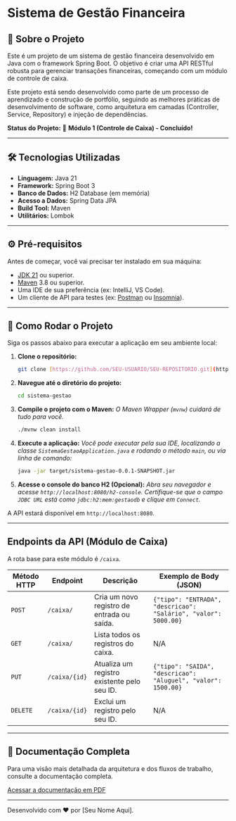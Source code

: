 # Sistema de Gestão Financeira

## 📖 Sobre o Projeto

Este é um projeto de um sistema de gestão financeira desenvolvido em Java com o framework Spring Boot. O objetivo é criar uma API RESTful robusta para gerenciar transações financeiras, começando com um módulo de controle de caixa.

Este projeto está sendo desenvolvido como parte de um processo de aprendizado e construção de portfólio, seguindo as melhores práticas de desenvolvimento de software, como arquitetura em camadas (Controller, Service, Repository) e injeção de dependências.

**Status do Projeto:** 🚀 **Módulo 1 (Controle de Caixa) - Concluído!**

---

## 🛠️ Tecnologias Utilizadas

* **Linguagem:** Java 21
* **Framework:** Spring Boot 3
* **Banco de Dados:** H2 Database (em memória)
* **Acesso a Dados:** Spring Data JPA
* **Build Tool:** Maven
* **Utilitários:** Lombok

---

## ⚙️ Pré-requisitos

Antes de começar, você vai precisar ter instalado em sua máquina:
* [JDK 21](https://www.oracle.com/java/technologies/downloads/#jdk21-windows) ou superior.
* [Maven](https://maven.apache.org/download.cgi) 3.8 ou superior.
* Uma IDE de sua preferência (ex: IntelliJ, VS Code).
* Um cliente de API para testes (ex: [Postman](https://www.postman.com/downloads/) ou [Insomnia](https://insomnia.rest/download)).

---

## 🚀 Como Rodar o Projeto

Siga os passos abaixo para executar a aplicação em seu ambiente local:

1.  **Clone o repositório:**
    ```bash
    git clone [https://github.com/SEU-USUARIO/SEU-REPOSITORIO.git](https://github.com/SEU-USUARIO/SEU-REPOSITORIO.git)
    ```

2.  **Navegue até o diretório do projeto:**
    ```bash
    cd sistema-gestao
    ```

3.  **Compile o projeto com o Maven:**
    *O Maven Wrapper (`mvnw`) cuidará de tudo para você.*
    ```bash
    ./mvnw clean install
    ```

4.  **Execute a aplicação:**
    *Você pode executar pela sua IDE, localizando a classe `SistemaGestaoApplication.java` e rodando o método `main`, ou via linha de comando:*
    ```bash
    java -jar target/sistema-gestao-0.0.1-SNAPSHOT.jar
    ```

5.  **Acesse o console do banco H2 (Opcional):**
    *Abra seu navegador e acesse `http://localhost:8080/h2-console`.*
    *Certifique-se que o campo `JDBC URL` está como `jdbc:h2:mem:gestaodb` e clique em `Connect`.*

A API estará disponível em `http://localhost:8080`.

---

## Endpoints da API (Módulo de Caixa)

A rota base para este módulo é `/caixa`.

| Método HTTP | Endpoint              | Descrição                                 | Exemplo de Body (JSON)                                            |
|-------------|-----------------------|-------------------------------------------|-------------------------------------------------------------------|
| `POST`      | `/caixa/`             | Cria um novo registro de entrada ou saída. | `{"tipo": "ENTRADA", "descricao": "Salário", "valor": 5000.00}`    |
| `GET`       | `/caixa/`             | Lista todos os registros do caixa.        | N/A                                                               |
| `PUT`       | `/caixa/{id}`         | Atualiza um registro existente pelo seu ID. | `{"tipo": "SAIDA", "descricao": "Aluguel", "valor": 1500.00}`      |
| `DELETE`    | `/caixa/{id}`         | Exclui um registro pelo seu ID.           | N/A                                                               |

---
## 📄 Documentação Completa

Para uma visão mais detalhada da arquitetura e dos fluxos de trabalho, consulte a documentação completa.

[Acessar a documentação em PDF](./docs/seu-arquivo.pdf)

---

Desenvolvido com ❤️ por [Seu Nome Aqui].
